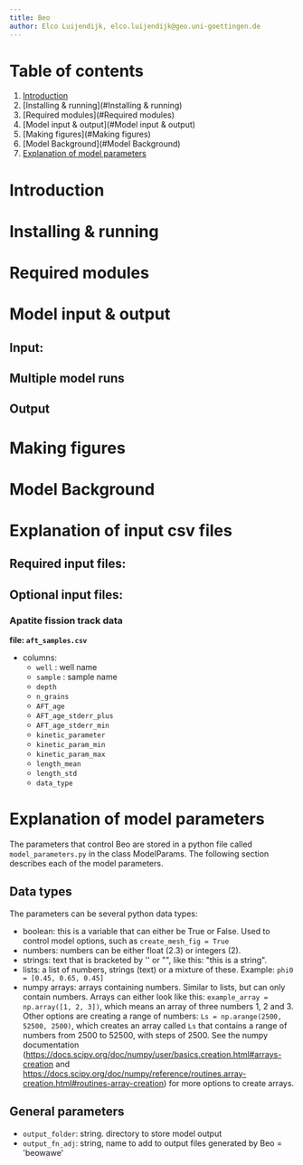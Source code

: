 ```yaml
---
title: Beo
author: Elco Luijendijk, elco.luijendijk@geo.uni-goettingen.de
---
```



# Table of contents

1. [Introduction](#introduction)
2. [Installing & running](#Installing & running)
3. [Required modules](#Required modules)
4. [Model input & output](#Model input & output)
5. [Making figures](#Making figures)
6. [Model Background](#Model Background)
7. [Explanation of model parameters](#params)


# Introduction <a name="introduction"></a>





# Installing & running <a name="install"></a>




# Required modules <a name="Required modules"></a>




# Model input & output <a name="Model input & output"></a>

## Input:



## Multiple model runs


## Output



# Making figures <a name="Making figures"></a>






# Model Background <a name="Model Background"></a>




# Explanation of input csv files

## Required input files:



## Optional input files:

### Apatite fission track data

**file: ``aft_samples.csv``**

* columns:
	* ``well`` : well name 
	* ``sample`` : sample name
	* ``depth``	
	* ``n_grains``	
	* ``AFT_age``	
	* ``AFT_age_stderr_plus``
	* ``AFT_age_stderr_min``
	* ``kinetic_parameter``	
	* ``kinetic_param_min``	
	* ``kinetic_param_max``	
	* ``length_mean``	
	* ``length_std``	
	* ``data_type``


# Explanation of model parameters <a name="Explanation of model parameters"></a>

The parameters that control Beo are stored in a python file called ``model_parameters.py`` in the class ModelParams.  The following section describes each of the model parameters.


## Data types

The parameters can be several python data types:

* boolean: this is a variable that can either be True or False. Used to control model options, such as ``create_mesh_fig = True``
* numbers: numbers can be either float (2.3) or integers (2).
* strings: text that is bracketed by '' or "", like this: "this is a string".
* lists: a list of numbers, strings (text) or a mixture of these. Example: ``phi0 = [0.45, 0.65, 0.45]``
* numpy arrays: arrays containing numbers. Similar to lists, but can only contain numbers. Arrays can either look like this: ``example_array = np.array([1, 2, 3])``, which means an array of three numbers 1, 2 and 3. Other options are creating a range of numbers: ``Ls = np.arange(2500, 52500, 2500)``, which creates an array called ``Ls`` that contains a range of numbers from 2500 to 52500, with steps of 2500. See the numpy documentation (https://docs.scipy.org/doc/numpy/user/basics.creation.html#arrays-creation and https://docs.scipy.org/doc/numpy/reference/routines.array-creation.html#routines-array-creation) for more options to create arrays.


## General parameters

* ``output_folder``: string. directory to store model output
* ``output_fn_adj``: string, name to add to output files generated by Beo = 'beowawe'




